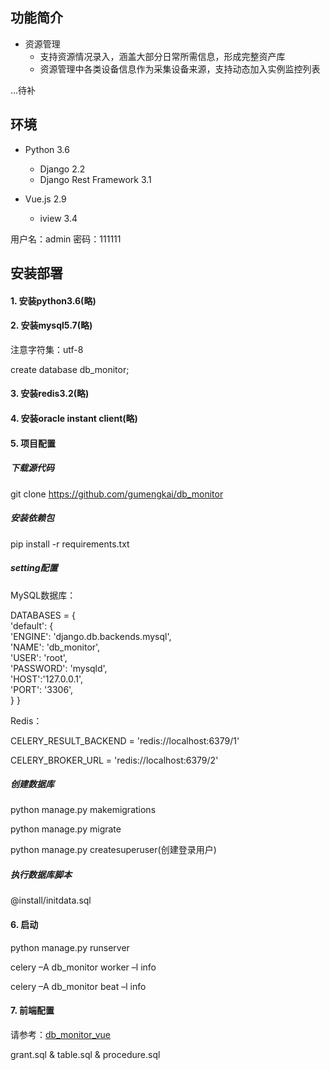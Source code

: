 ## 功能简介

- 资源管理
    - 支持资源情况录入，涵盖大部分日常所需信息，形成完整资产库
    - 资源管理中各类设备信息作为采集设备来源，支持动态加入实例监控列表
    
...待补

## 环境

- Python 3.6
    - Django 2.2
    - Django Rest Framework 3.1
    
- Vue.js 2.9
    - iview 3.4
  
用户名：admin 
密码：111111

## 安装部署
#### 1. 安装python3.6(略)

#### 2. 安装mysql5.7(略)

注意字符集：utf-8

create database db_monitor; 

#### 3. 安装redis3.2(略)

#### 4. 安装oracle instant client(略)

#### 5. 项目配置

##### 下载源代码
git clone https://github.com/gumengkai/db_monitor

##### 安装依赖包
pip install -r requirements.txt

##### setting配置
MySQL数据库：

DATABASES = {  
    'default': {  
        'ENGINE': 'django.db.backends.mysql',  
		'NAME': 'db_monitor',  
		'USER': 'root',  
		'PASSWORD': 'mysqld',  
        'HOST':'127.0.0.1',  
		'PORT': '3306',  
    }
}

Redis：

CELERY_RESULT_BACKEND = 'redis://localhost:6379/1'

CELERY_BROKER_URL = 'redis://localhost:6379/2'

##### 创建数据库
python manage.py makemigrations

python manage.py migrate

python manage.py createsuperuser(创建登录用户)

##### 执行数据库脚本

@install/initdata.sql

#### 6. 启动
python manage.py runserver

celery –A db_monitor worker –l info

celery –A db_monitor beat –l info

#### 7. 前端配置
请参考：[db_monitor_vue](https://github.com/gumengkai/db_monitor_vue)

grant.sql & table.sql & procedure.sql

